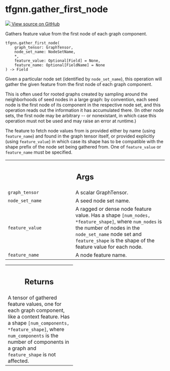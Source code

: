 # tfgnn.gather_first_node

<!-- Insert buttons and diff -->

<a target="_blank" href="https://github.com/tensorflow/gnn/tree/master/tensorflow_gnn/graph/graph_tensor_ops.py#L175-L226">
<img src="https://www.tensorflow.org/images/GitHub-Mark-32px.png" /> View source
on GitHub </a>

Gathers feature value from the first node of each graph component.

<pre class="devsite-click-to-copy prettyprint lang-py tfo-signature-link">
<code>tfgnn.gather_first_node(
    graph_tensor: GraphTensor,
    node_set_name: NodeSetName,
    *,
    feature_value: Optional[Field] = None,
    feature_name: Optional[FieldName] = None
) -> Field
</code></pre>

<!-- Placeholder for "Used in" -->

Given a particular node set (identified by `node_set_name`), this operation will
gather the given feature from the first node of each graph component.

This is often used for rooted graphs created by sampling around the
neighborhoods of seed nodes in a large graph: by convention, each seed node is
the first node of its component in the respective node set, and this operation
reads out the information it has accumulated there. (In other node sets, the
first node may be arbitrary -- or nonexistant, in which case this operation must
not be used and may raise an error at runtime.)

The feature to fetch node values from is provided either by name (using
`feature_name`) and found in the graph tensor itself, or provided explicitly
(using `feature_value`) in which case its shape has to be compatible with the
shape prefix of the node set being gathered from. One of `feature_value` or
`feature_name` must be specified.

<!-- Tabular view -->

 <table class="responsive fixed orange">
<colgroup><col width="214px"><col></colgroup>
<tr><th colspan="2"><h2 class="add-link">Args</h2></th></tr>

<tr>
<td>
<code>graph_tensor</code><a id="graph_tensor"></a>
</td>
<td>
A scalar GraphTensor.
</td>
</tr><tr>
<td>
<code>node_set_name</code><a id="node_set_name"></a>
</td>
<td>
A seed node set name.
</td>
</tr><tr>
<td>
<code>feature_value</code><a id="feature_value"></a>
</td>
<td>
A ragged or dense node feature value. Has a shape
<code>[num_nodes, *feature_shape]</code>, where <code>num_nodes</code> is the number of nodes in
the <code>node_set_name</code> node set and <code>feature_shape</code> is the shape of the
feature value for each node.
</td>
</tr><tr>
<td>
<code>feature_name</code><a id="feature_name"></a>
</td>
<td>
A node feature name.
</td>
</tr>
</table>

<!-- Tabular view -->

 <table class="responsive fixed orange">
<colgroup><col width="214px"><col></colgroup>
<tr><th colspan="2"><h2 class="add-link">Returns</h2></th></tr>
<tr class="alt">
<td colspan="2">
A tensor of gathered feature values, one for each graph component, like a
context feature. Has a shape <code>[num_components, *feature_shape]</code>, where
<code>num_components</code> is the number of components in a graph and <code>feature_shape</code>
is not affected.
</td>
</tr>

</table>
